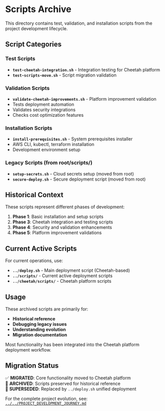 # Scripts Archive

This directory contains test, validation, and installation scripts from the project development lifecycle.

## Script Categories

### Test Scripts
- **`test-cheetah-integration.sh`** - Integration testing for Cheetah platform
- **`test-scripts-move.sh`** - Script migration validation

### Validation Scripts  
- **`validate-cheetah-improvements.sh`** - Platform improvement validation
- Tests deployment automation
- Validates security integrations
- Checks cost optimization features

### Installation Scripts
- **`install-prerequisites.sh`** - System prerequisites installer
- AWS CLI, kubectl, terraform installation
- Development environment setup

### Legacy Scripts (from root/scripts/)
- **`setup-secrets.sh`** - Cloud secrets setup (moved from root)
- **`secure-deploy.sh`** - Secure deployment script (moved from root)

## Historical Context

These scripts represent different phases of development:

1. **Phase 1**: Basic installation and setup scripts
2. **Phase 3**: Cheetah integration and testing scripts  
3. **Phase 4**: Security and validation enhancements
4. **Phase 5**: Platform improvement validations

## Current Active Scripts

For current operations, use:
- **`../deploy.sh`** - Main deployment script (Cheetah-based)
- **`../scripts/`** - Current active deployment scripts
- **`../cheetah/scripts/`** - Cheetah platform scripts

## Usage

These archived scripts are primarily for:
- **Historical reference**
- **Debugging legacy issues** 
- **Understanding evolution**
- **Migration documentation**

Most functionality has been integrated into the Cheetah platform deployment workflow.

## Migration Status

✅ **MIGRATED**: Core functionality moved to Cheetah platform  
📁 **ARCHIVED**: Scripts preserved for historical reference  
🔄 **SUPERSEDED**: Replaced by `../deploy.sh` unified deployment

For the complete project evolution, see: [`../../PROJECT_DEVELOPMENT_JOURNEY.md`](../../PROJECT_DEVELOPMENT_JOURNEY.md)
